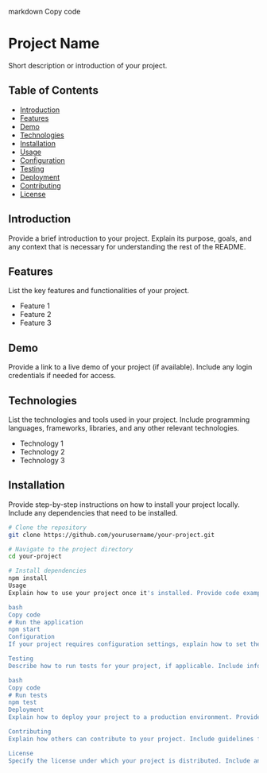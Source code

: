 markdown
Copy code
# Project Name

Short description or introduction of your project.

## Table of Contents

- [Introduction](#introduction)
- [Features](#features)
- [Demo](#demo)
- [Technologies](#technologies)
- [Installation](#installation)
- [Usage](#usage)
- [Configuration](#configuration)
- [Testing](#testing)
- [Deployment](#deployment)
- [Contributing](#contributing)
- [License](#license)

## Introduction

Provide a brief introduction to your project. Explain its purpose, goals, and any context that is necessary for understanding the rest of the README.

## Features

List the key features and functionalities of your project.

- Feature 1
- Feature 2
- Feature 3

## Demo

Provide a link to a live demo of your project (if available). Include any login credentials if needed for access.

## Technologies

List the technologies and tools used in your project. Include programming languages, frameworks, libraries, and any other relevant technologies.

- Technology 1
- Technology 2
- Technology 3

## Installation

Provide step-by-step instructions on how to install your project locally. Include any dependencies that need to be installed.

```bash
# Clone the repository
git clone https://github.com/yourusername/your-project.git

# Navigate to the project directory
cd your-project

# Install dependencies
npm install
Usage
Explain how to use your project once it's installed. Provide code examples or usage scenarios to help users get started.

bash
Copy code
# Run the application
npm start
Configuration
If your project requires configuration settings, explain how to set them up. Include details on environment variables, configuration files, or any other relevant configuration steps.

Testing
Describe how to run tests for your project, if applicable. Include information about testing frameworks and commands.

bash
Copy code
# Run tests
npm test
Deployment
Explain how to deploy your project to a production environment. Provide any deployment scripts or instructions needed for a successful deployment.

Contributing
Explain how others can contribute to your project. Include guidelines for submitting bug reports, feature requests, or code contributions. Mention your code of conduct if you have one.

License
Specify the license under which your project is distributed. Include any licensing information and terms.